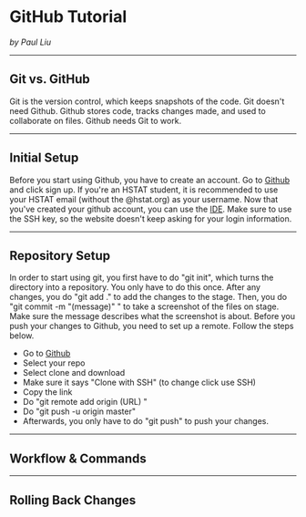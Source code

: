 # GitHub Tutorial

_by Paul Liu_

---
## Git vs. GitHub

Git is the version control, which keeps snapshots of the code. Git doesn't need Github. Github stores code, tracks changes made, and used to collaborate on files. Github needs Git to work.

---
## Initial Setup

Before you start using Github, you have to create an account. Go to [Github](https://github.com/) and click sign up. If you're an HSTAT student, it is recommended to use your HSTAT email (without the @hstat.org) as your username. Now that you've created your github account, you can use the [IDE](https://ide.cs50.io/). Make sure to use the SSH key, so the website doesn't keep asking for your login information.

---
## Repository Setup

In order to start using git, you first have to do "git init", which turns the directory into a repository. You only have to do this once. After any changes, you do "git add ." to add the changes to the stage. Then, you do "git commit -m "(message)" " to take a screenshot of the files on stage. Make sure the message describes what the screenshot is about. Before you push your changes to Github, you need to set up a remote. Follow the steps below.
  
*  Go to [Github](github.com) 
*  Select your repo
* Select clone and download
* Make sure it says "Clone with SSH" (to change click use SSH)
* Copy the link
* Do "git remote add origin (URL) "
* Do "git push -u origin master"
* Afterwards, you only have to do "git push" to push your changes.
---
## Workflow & Commands



---
## Rolling Back Changes